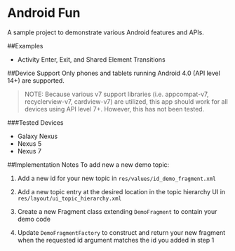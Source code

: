 # Android Fun

A sample project to demonstrate various Android features and APIs.

##Examples
* Activity Enter, Exit, and Shared Element Transitions

##Device Support
Only phones and tablets running Android 4.0 (API level 14+) are supported. 

> NOTE: Because various v7 support libraries (i.e. appcompat-v7, recyclerview-v7, cardview-v7) are utilized, this app should work for all devices using API level 7+. However, this has not been tested.

###Tested Devices
* Galaxy Nexus
* Nexus 5
* Nexus 7

##Implementation Notes
To add new a new demo topic:

1. Add a new id for your new topic in ```res/values/id_demo_fragment.xml```

2. Add a new topic entry at the desired location in the topic hierarchy UI in ```res/layout/ui_topic_hierarchy.xml```

3. Create a new Fragment class extending ```DemoFragment``` to contain your demo code

4. Update ```DemoFragmentFactory``` to construct and return your new fragment when the requested id argument matches the id you added in step 1
